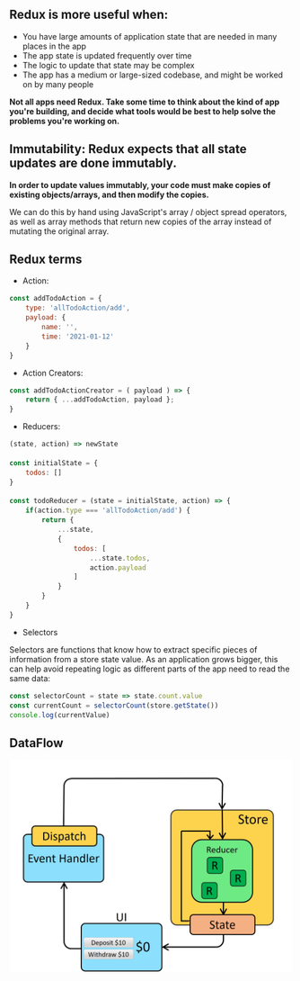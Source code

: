 ## Redux is more useful when:

- You have large amounts of application state that are needed in many places in the app
- The app state is updated frequently over time
- The logic to update that state may be complex
- The app has a medium or large-sized codebase, and might be worked on by many people

**Not all apps need Redux. Take some time to think about the kind of app you're building, and decide what tools would be best to help solve the problems you're working on.**

## Immutability: Redux expects that all state updates are done immutably.

**In order to update values immutably, your code must make copies of existing objects/arrays, and then modify the copies.**

We can do this by hand using JavaScript's array / object spread operators, as well as array methods that return new copies of the array instead of mutating the original array.


## Redux terms

- Action:
```javascript
const addTodoAction = {
    type: 'allTodoAction/add',
    payload: {
        name: '',
        time: '2021-01-12'
    }
}
```

- Action Creators:

```javascript
const addTodoActionCreator = ( payload ) => {
    return { ...addTodoAction, payload };
}
```
- Reducers:

```javascript
(state, action) => newState

const initialState = {
    todos: []
}

const todoReducer = (state = initialState, action) => {
    if(action.type === 'allTodoAction/add') {
        return {
            ...state,
            {
                todos: [
                    ...state.todos,
                    action.payload
                ]
            }
        }
    }
}
```

- Selectors

Selectors are functions that know how to extract specific pieces of information from a store state value. As an application grows bigger, this can help avoid repeating logic as different parts of the app need to read the same data:

```javascript
const selectorCount = state => state.count.value
const currentCount = selectorCount(store.getState())
console.log(currentValue)
```

## DataFlow

![](./ReduxDataFlowDiagram.gif)